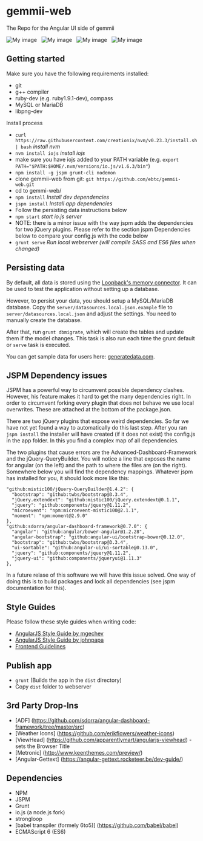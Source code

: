 # gemmii-web
The Repo for the Angular UI side of gemmii

![My image](http://bible-survey.org/i/gemmii/angularjs.png) &nbsp; ![My image](http://bible-survey.org/i/gemmii/strongloop.png) &nbsp; ![My image](http://bible-survey.org/i/gemmii/es6.png) &nbsp; ![My image](http://bible-survey.org/i/gemmii/mariadb.png)

## Getting started
Make sure you have the following requirements installed:
* git 
* g++ compiler
* ruby-dev (e.g. ruby1.9.1-dev), compass
* MySQL or MariaDB
* libpng-dev

Install process
* `curl https://raw.githubusercontent.com/creationix/nvm/v0.23.3/install.sh | bash` *install nvm*
* `nvm install iojs` *install iojs*
* make sure you have iojs added to your PATH variable (e.g. `export PATH="$PATH:$HOME/.nvm/versions/io.js/v1.6.3/bin"`)
* `npm install -g jspm grunt-cli nodemon`
* clone gemmii-web from git: `git https://github.com/ebtc/gemmii-web.git`
* cd to gemmi-web/
* `npm install` *Install dev dependencies*
* `jspm install` *Install app dependencies*
* Follow the persisting data instructions below
* `npm start` *start io.js server*
* NOTE: there is a minor issue with the way jspm adds the dependencies for two jQuery plugins. Please refer to the section jspm Dependencies below to compare your config.js with the code below
* `grunt serve` *Run local webserver (will compile SASS and ES6 files when changed)*

## Persisting data

 By default, all data is stored using the [Loopback's memory connector](http://docs.strongloop.com/display/public/LB/Memory+connector).
 It can be used to test the application without setting up a database.
 
 However, to persist your data, you should setup a MySQL/MariaDB database.
 Copy the `server/datasources.local.json.example` file to `server/datasources.local.json` 
 and adjust the settings. You need to manually create the database.
 
 After that, run `grunt dbmigrate`, which will create the tables and update them if the model changes.
 This task is also run each time the grunt default or `serve` task is executed.
 
 You can get sample data for users here: [generatedata.com](http://www.generatedata.com/).

## JSPM Dependency issues

JSPM has a powerful way to circumvent possible dependency clashes. However, his feature makes it hard to get the many dependencies right. In order to circumvent forking every plugin that does not behave we use local overwrites. These are attached at the bottom of the package.json.

There are two jQuery plugins that expose weird dependencies. So far we have not yet found a way to automatically do this last step. After you ran `jspm install` the installer will have created (if it does not exist) the config.js in the app folder. In this you find a complex map of all dependencies.

The two plugins that cause errors are the Advanced-Dashboard-Framework and the jQuery-QueryBuilder. You will notice a line that exposes the name for angular (on the left) and the path to where the files are (on the right). Somewhere below you will find the dependency mappings. Whatever jspm has installed for you, it should look more like this:

    "github:mistic100/jQuery-QueryBuilder@1.4.2": {
      "bootstrap": "github:twbs/bootstrap@3.3.4",
      "jQuery.extendext": "github:mistic100/jQuery.extendext@0.1.1",
      "jquery": "github:components/jquery@1.11.2",
      "microevent": "npm:microevent-mistic100@2.1.1",
      "moment": "npm:moment@2.9.0"
    },
    "github:sdorra/angular-dashboard-framework@0.7.0": {
      "angular": "github:angular/bower-angular@1.2.28",
      "angular-bootstrap": "github:angular-ui/bootstrap-bower@0.12.0",
      "bootstrap": "github:twbs/bootstrap@3.3.4",
      "ui-sortable": "github:angular-ui/ui-sortable@0.13.0",
      "jquery": "github:components/jquery@1.11.2",
      "jquery-ui": "github:components/jqueryui@1.11.3"
    },

In a future relase of this software we will have this issue solved. One way of doing this is to build packages and lock all dependencies (see jspm documentation for this).

## Style Guides

Please follow these style guides when writing code:

* [AngularJS Style Guide by mgechev](https://github.com/mgechev/angularjs-style-guide)
* [AngularJS Style Guide by johnpapa](https://github.com/johnpapa/angularjs-styleguide)
* [Frontend Guidelines](https://github.com/bendc/frontend-guidelines)

## Publish app
* `grunt` (Builds the app in the `dist` directory)
* Copy `dist` folder to webserver

## 3rd Party Drop-Ins
* [ADF] (https://github.com/sdorra/angular-dashboard-framework/tree/master/src)
* [Weather Icons] (https://github.com/erikflowers/weather-icons)
* [ViewHead] (https://github.com/apparentlymart/angularjs-viewhead) - sets the Browser Title
* [Metronic] (http://www.keenthemes.com/preview/)
* [Angular-Gettext] (https://angular-gettext.rocketeer.be/dev-guide/)

## Dependencies
* NPM
* JSPM
* Grunt
* io.js (a node.js fork)
* strongloop
* [babel transpiler (formely 6to5)] (https://github.com/babel/babel)
* ECMAScript 6 (ES6)
